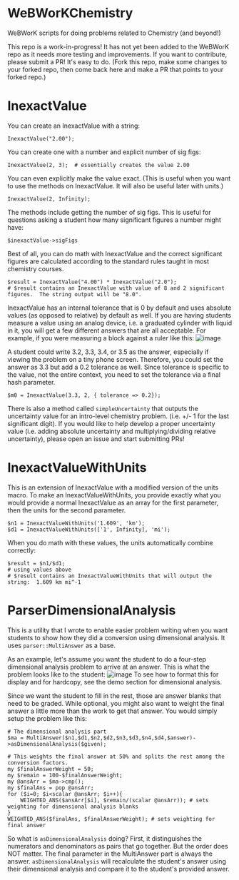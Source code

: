 # WeBWorKChemistry
WeBWorK scripts for doing problems related to Chemistry (and beyond!)

This repo is a work-in-progress!  It has not yet been added to the WeBWorK repo as it needs more testing and improvements.  If you want to contribute, please submit a PR!  It's easy to do.  (Fork this repo, make some changes to your forked repo, then come back here and make a PR that points to your forked repo.)  

# InexactValue

You can create an InexactValue with a string:

`InexactValue("2.00");`

You can create one with a number and explicit number of sig figs:

`InexactValue(2, 3);  # essentially creates the value 2.00`

You can even explicitly make the value exact.  (This is useful when you want to use the methods on InexactValue.  It will also be useful later with units.)

`InexactValue(2, Infinity);`

The methods include getting the number of sig figs.  This is useful for questions asking a student how many significant figures a number might have: 

`$inexactValue->sigFigs`

Best of all, you can do math with InexactValue and the correct significant figures are calculated according to the standard rules taught in most chemistry courses.  
```
$result = InexactValue("4.00") * InexactValue("2.0");
# $result contains an InexactValue with value of 8 and 2 significant figures.  The string output will be "8.0". 
```
InexactValue has an internal tolerance that is 0 by default and uses absolute values (as opposed to relative) by default as well.  If you are having students measure a value using an analog device, i.e. a graduated cylinder with liquid in it, you will get a few different answers that are all acceptable.  For example, if you were measuring a block against a ruler like this:
![image](https://user-images.githubusercontent.com/7821384/130145994-139d9714-ed70-49fb-b3ff-8f7cabcc0a1f.png)

A student could write 3.2, 3.3, 3.4, or 3.5 as the answer, especially if viewing the problem on a tiny phone screen.  Therefore, you could set the answer as 3.3 but add a 0.2 tolerance as well.  Since tolerance is specific to the value, not the entire context, you need to set the tolerance via a final hash parameter.
```
$m0 = InexactValue(3.3, 2, { tolerance => 0.2});
```
There is also a method called `simpleUncertainty` that outputs the uncertainty value for an intro-level chemistry problem.  (i.e. +/- 1 for the last significant digit).  If you would like to help develop a proper uncertainty value (i.e. adding absolute uncertainty and multiplying/dividing relative uncertainty), please open an issue and start submitting PRs!

# InexactValueWithUnits

This is an extension of InexactValue with a modified version of the units macro.  To make an InexactValueWithUnits, you provide exactly what you would provide a normal InexactValue as an array for the first parameter, then the units for the second parameter.
```
$n1 = InexactValueWithUnits('1.609', 'km');
$d1 = InexactValueWithUnits(['1', Infinity], 'mi');
```
When you do math with these values, the units automatically combine correctly:
```
$result = $n1/$d1;
# using values above
# $result contains an InexactValueWithUnits that will output the string:  1.609 km mi^-1
```


# ParserDimensionalAnalysis
This is a utility that I wrote to enable easier problem writing when you want students to show how they did a conversion using dimensional analysis.  It uses `parser::MultiAnswer` as a base. 

As an example, let's assume you want the student to do a four-step dimensional analysis problem to arrive at an answer.  This is what the problem looks like to the student:
![image](https://user-images.githubusercontent.com/7821384/130133801-0435ff88-212a-4287-b68b-20695b948464.png)
To see how to format this for display and for hardcopy, see the demo section for dimensional analysis.

Since we want the student to fill in the rest, those are answer blanks that need to be graded.  While optional, you might also want to weight the final answer a little more than the work to get that answer. You would simply setup the problem like this:
```
# The dimensional analysis part
$ma = MultiAnswer($n1,$d1,$n2,$d2,$n3,$d3,$n4,$d4,$answer)->asDimensionalAnalysis($given);

# This weights the final answer at 50% and splits the rest among the conversion factors.
my $finalAnswerWeight = 50;
my $remain = 100-$finalAnswerWeight;
my @ansArr = $ma->cmp();
my $finalAns = pop @ansArr;
for ($i=0; $i<scalar @ansArr; $i++){
	WEIGHTED_ANS($ansArr[$i], $remain/(scalar @ansArr)); # sets weighting for dimensional analysis blanks
}
WEIGHTED_ANS($finalAns, $finalAnswerWeight); # sets weighting for final answer
```
So what is `asDimensionalAnalysis` doing?  First, it distinguishes the numerators and denominators as pairs that go together.  But the order does NOT matter.  The final parameter in the MultiAnswer part is always the answer.  `asDimensionalAnalysis` will recalculate the student's answer using their dimensional analysis and compare it to the student's provided answer.  
